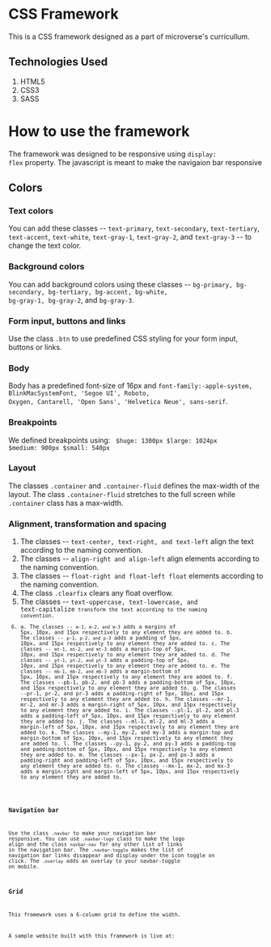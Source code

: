 # CSS Framework

This is a CSS framework designed as a part of microverse's curricullum.

## Technologies Used
1. HTML5
2. CSS3
3. SASS

# How to use the framework
The framework was designed to be responsive using <code>display: flex</code> property. The javascript is meant to make the navigaion bar responsive

## Colors

### Text colors
You can add these classes -- <code>text-primary</code>, <code>text-secondary</code>, <code>text-tertiary</code>, <code>text-accent</code>, <code>text-white</code>, <code>text-gray-1</code>, <code>text-gray-2</code>, and <code>text-gray-3</code> --  to change the text color.

### Background colors
You can add background colors using these classes -- <code>bg-primary, bg-secondary, bg-tertiary, bg-accent, bg-white, bg-gray-1, bg-gray-2</code>, and <code>bg-gray-3</code>.

### Form input, buttons and links
Use the class <code>.btn</code> to use predefined CSS styling for your form input, buttons or links.

### Body
Body has a predefined font-size of 16px and <code>font-family:-apple-system, BlinkMacSystemFont, 'Segoe UI', Roboto, Oxygen, Cantarell, 'Open Sans', 'Helvetica Neue', sans-serif</code>.

### Breakpoints
We defined breakpoints using: 
<code>
$huge: 1300px
$large: 1024px
$medium: 900px
$small: 540px
</code>

### Layout
The classes <code>.container</code> and <code>.container-fluid</code> defines the max-width of the layout. The class <code>.container-fluid</code> stretches to the full screen while <code>.container</code> class has a max-width.

### Alignment, transformation and spacing
1. The classes -- <code>text-center, text-right, and text-left</code> align the text according to the naming convention.
2. The classes -- <code>align-right and align-left</code> align elements according to the naming convention.
3. The classes -- <code>float-right and float-left float</code> elements according to the naming convention.
4. The class <code>.clearfix</code> clears any float overflow.
5. The classes -- <code>text-uppercase, text-lowercase, and text-capitalize<code> transform the text according to the naming convention.
6. a. The classes -- <code>m-1, m-2, and m-3</code> adds a margins of 5px, 10px, and 15px respectively to any element they are added to.
   b. The classes -- <code>p-1, p-2, and p-3</code> adds a padding of 5px, 10px, and 15px respectively to any element they are added to.
   c. The classes -- <code>mt-1, mt-2, and mt-3</code> adds a margin-top of 5px, 10px, and 15px respectively to any element they are added to.
   d. The classes -- <code>pt-1, pt-2, and pt-3</code> adds a padding-top of 5px, 10px, and 15px respectively to any element they are added to.
   e. The classes -- <code>mb-1, mb-2, and mb-3</code> adds a margin-bottom of 5px, 10px, and 15px respectively to any element they are added to.
   f. The classes --pb-1, pb-2, and pb-3 adds a padding-bottom of 5px, 10px, and 15px respectively to any element they are added to.
   g. The classes --pr-1, pr-2, and pr-3 adds a padding-right of 5px, 10px, and 15px respectively to any element they are added to.
   h. The classes --mr-1, mr-2, and mr-3 adds a margin-right of 5px, 10px, and 15px respectively to any element they are added to.
   i. The classes --pl-1, pl-2, and pl-3 adds a padding-left of 5px, 10px, and 15px respectively to any element they are added to.
   j. The classes --ml-1, ml-2, and ml-3 adds a margin-left of 5px, 10px, and 15px respectively to any element they are added to.
   k. The classes --my-1, my-2, and my-3 adds a margin-top and margin-bottom of 5px, 10px, and 15px respectively to any element they are added to.
   l. The classes --py-1, py-2, and py-3 adds a padding-top and padding-bottom of 5px, 10px, and 15px respectively to any element they are added to.
   m. The classes --px-1, px-2, and px-3 adds a padding-right and padding-left of 5px, 10px, and 15px respectively to any element they are added to.
   n. The classes --mx-1, mx-2, and mx-3 adds a margin-right and margin-left of 5px, 10px, and 15px respectively to any element they are added to.


### Navigation bar
Use the class <code>.navbar</code> to make your navigation bar responsive. You can use <code>.navbar-logo</code> class to make the logo align and the class <code>navbar-nav</code> for any other list of links in the navigation bar. The <code>.navbar-toggle</code> makes the list of navigation bar links disappear and display under the icon toggle on click. The <code>.overlay</code> adds an overlay to your navbar-toggle on mobile.

### Grid
This framework uses a 6-column grid to define the width. 


    



A sample website built with this framework is live at: 